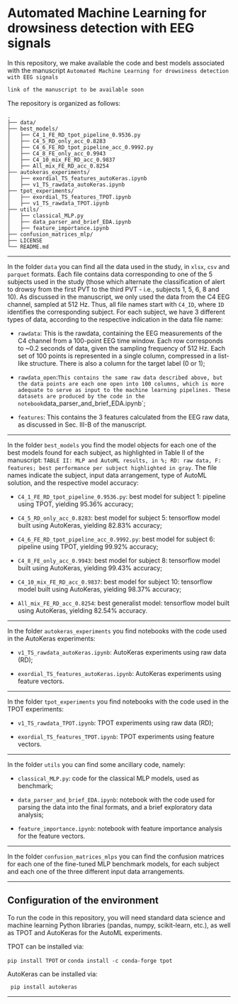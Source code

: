 # Automated Machine Learning for drowsiness detection with EEG signals

In this repository, we make available the code and best models associated with the manuscript `Automated Machine Learning for drowsiness detection with EEG signals` 

```diff
link of the manuscript to be available soon
```

The repository is organized as follows:

```
.
├── data/
├── best_models/
│   ├── C4_1_FE_RD_tpot_pipeline_0.9536.py
│   ├── C4_5_RD_only_acc_0.8283
│   ├── C4_6_FE_RD_tpot_pipeline_acc_0.9992.py
│   ├── C4_8_FE_only_acc_0.9943
│   ├── C4_10_mix_FE_RD_acc_0.9837
│   ├── All_mix_FE_RD_acc_0.8254
├── autokeras_experiments/
│   ├── exordial_TS_features_autoKeras.ipynb
│   ├── v1_TS_rawdata_autoKeras.ipynb
├── tpot_experiments/
│   ├── exordial_TS_features_TPOT.ipynb
│   ├── v1_TS_rawdata_TPOT.ipynb
├── utils/
│   ├── classical_MLP.py
│   ├── data_parser_and_brief_EDA.ipynb
│   ├── feature_importance.ipynb
├── confusion_matrices_mlp/
├── LICENSE
└── README.md
```

______________

In the folder `data` you can find all the data used in the study, in `xlsx`, `csv` and `parquet` formats. Each file contains data corresponding to one of the 5 subjects used in the study (those which alternate the classification of alert to drowsy from the first PVT to the third PVT - i.e., subjects 1, 5, 6, 8 and 10). As discussed in the manuscript, we only used the data from the C4 EEG channel, sampled at 512 Hz. Thus, all file names start with `C4_ID`, where `ID` identifies the corresponding subject. For each subject, we have 3 different types of data, according to the respective indication in the data file name:

- `rawdata`: This is the rawdata, containing the EEG measurements of the C4 channel from a 100-point EEG time window. Each row corresponds to ~0.2 seconds of data, given the sampling frequency of 512 Hz. Each set of 100 points is represented in a single column, compressed in a list-like structure. There is also a column for the target label (0 or 1);

- `rawdata_open`:` This contains the same raw data described above, but the data points are each one open into 100 columns, which is more adequate to serve as input to the machine learning pipelines. These datasets are produced by the code in the notebook `data_parser_and_brief_EDA.ipynb`;

- `features`: This contains the 3 features calculated from the EEG raw data, as discussed in Sec. III-B of the manuscript.

______________

In the folder `best_models` you find the model objects for each one of the best models found for each subject, as highlighted in Table II of the manuscript: `TABLE II: MLP and AutoML results, in %; RD: raw data, F: features; best performance per subject highlighted in gray`. The file names indicate the subject, input data arrangement, type of AutoML solution, and the respective model accuracy:

- `C4_1_FE_RD_tpot_pipeline_0.9536.py`: best model for subject 1: pipeline using TPOT, yielding 95.36% accuracy;

- `C4_5_RD_only_acc_0.8283`: best model for subject 5: tensorflow model built using AutoKeras, yielding 82.83% accuracy;

- `C4_6_FE_RD_tpot_pipeline_acc_0.9992.py`: best model for subject 6: pipeline using TPOT, yielding 99.92% accuracy;

- `C4_8_FE_only_acc_0.9943`: best model for subject 8: tensorflow model built using AutoKeras, yielding 99.43% accuracy;

- `C4_10_mix_FE_RD_acc_0.9837`: best model for subject 10: tensorflow model built using AutoKeras, yielding 98.37% accuracy;

- `All_mix_FE_RD_acc_0.8254`: best generalist model: tensorflow model built using AutoKeras, yielding 82.54% accuracy.

______________

In the folder `autokeras_experiments` you find notebooks with the code used in the AutoKeras experiments:

- `v1_TS_rawdata_autoKeras.ipynb`: AutoKeras experiments using raw data (RD);

- `exordial_TS_features_autoKeras.ipynb`: AutoKeras experiments using feature vectors.

______________

In the folder `tpot_experiments` you find notebooks with the code used in the TPOT experiments:

- `v1_TS_rawdata_TPOT.ipynb`: TPOT experiments using raw data (RD);

- `exordial_TS_features_TPOT.ipynb`: TPOT experiments using feature vectors.

______________

In the folder `utils` you can find some ancillary code, namely:

- `classical_MLP.py`: code for the classical MLP models, used as benchmark;

- `data_parser_and_brief_EDA.ipynb`: notebook with the code used for parsing the data into the final formats, and a brief exploratory data analysis;

- `feature_importance.ipynb`: notebook with feature importance analysis for the feature vectors.

______________

In the folder `confusion_matrices_mlps` you can find the confusion matrices for each one of the fine-tuned MLP benchmark models, for each subject and each one of the three different input data arrangements. 

______________

## Configuration of the environment

To run the code in this repository, you will need standard data science and machine learning Python libraries (pandas, numpy, scikit-learn, etc.), as well as TPOT and AutoKeras for the AutoML experiments.

TPOT can be installed via:

``` pip install TPOT ``` or  ``` conda install -c conda-forge tpot ```

AutoKeras can be installed via:

``` pip install autokeras```

______________
